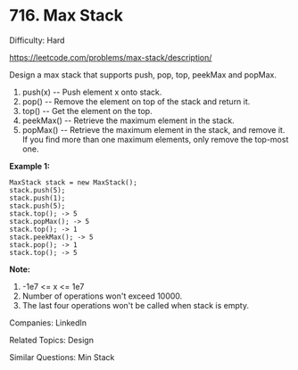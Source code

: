 # 716. Max Stack

Difficulty: Hard

https://leetcode.com/problems/max-stack/description/

Design a max stack that supports push, pop, top, peekMax and popMax.

1. push(x) -- Push element x onto stack.
2. pop() -- Remove the element on top of the stack and return it.
3. top() -- Get the element on the top.
4. peekMax() -- Retrieve the maximum element in the stack.
5. popMax() -- Retrieve the maximum element in the stack, and remove it. If you find more than one maximum elements, only remove the top-most one.

**Example 1:**
```
MaxStack stack = new MaxStack();
stack.push(5); 
stack.push(1);
stack.push(5);
stack.top(); -> 5
stack.popMax(); -> 5
stack.top(); -> 1
stack.peekMax(); -> 5
stack.pop(); -> 1
stack.top(); -> 5
```

**Note:**
1. -1e7 <= x <= 1e7
2. Number of operations won't exceed 10000.
3. The last four operations won't be called when stack is empty.

Companies: LinkedIn

Related Topics: Design

Similar Questions: Min Stack
